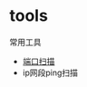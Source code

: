 # tools

常用工具

* [端口扫描](https://github.com/laijinhang/tools/blob/master/port_scanning/scanning.go)
* ip网段ping扫描
